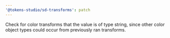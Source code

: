```yaml
---
'@tokens-studio/sd-transforms': patch
---
```


Check for color transforms that the value is of type string, since other color object types could occur from previously ran transforms.
